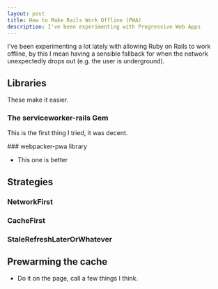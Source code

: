 ```yaml
---
layout: post
title: How to Make Rails Work Offline (PWA)
description: I've been experimenting with Progressive Web Apps
---
```


I've been experimenting a lot lately with allowing Ruby on Rails to work offline, by this I mean having a sensible fallback for when the network unexpectedly drops out (e.g. the user is underground).

## Libraries

These make it easier.

### The serviceworker-rails Gem

This is the first thing I tried, it was decent.

### webpacker-pwa library

- This one is better

## Strategies

### NetworkFirst

### CacheFirst

### StaleRefreshLaterOrWhatever

## Prewarming the cache

- Do it on the page, call a few things I think.
